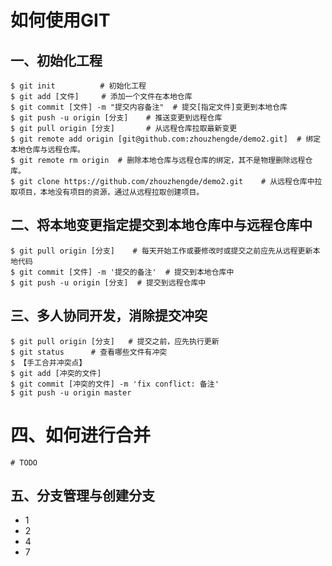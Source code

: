 # 如何使用GIT

## 一、初始化工程
```shell
$ git init          # 初始化工程
$ git add [文件]     # 添加一个文件在本地仓库
$ git commit [文件] -m "提交内容备注"  # 提交[指定文件]变更到本地仓库
$ git push -u origin [分支]    # 推送变更到远程仓库
$ git pull origin [分支]       # 从远程仓库拉取最新变更
$ git remote add origin [git@github.com:zhouzhengde/demo2.git]  # 绑定本地仓库与远程仓库。
$ git remote rm origin  # 删除本地仓库与远程仓库的绑定，其不是物理删除远程仓库。
$ git clone https://github.com/zhouzhengde/demo2.git    # 从远程仓库中拉取项目，本地没有项目的资源，通过从远程拉取创建项目。
```

## 二、将本地变更指定提交到本地仓库中与远程仓库中
```shell
$ git pull origin [分支]    # 每天开始工作或要修改时或提交之前应先从远程更新本地代码
$ git commit [文件] -m '提交的备注'  # 提交到本地仓库中
$ git push -u origin [分支]  # 提交到远程仓库中
```

## 三、多人协同开发，消除提交冲突
```shell
$ git pull origin [分支]   # 提交之前，应先执行更新
$ git status      # 查看哪些文件有冲突
$ 【手工合并冲突点】
$ git add [冲突的文件]
$ git commit [冲突的文件] -m 'fix conflict: 备注'
$ git push -u origin master
```

# 四、如何进行合并
```shell
# TODO

```

## 五、分支管理与创建分支
- 1
- 2
- 4
- 7